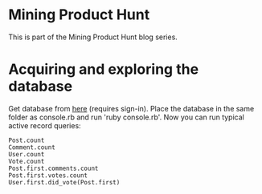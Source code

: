 # Mining Product Hunt
This is part of the Mining Product Hunt blog series.

# Acquiring and exploring the database
Get database from [here](https://algorithmia.com/v1/data/ANaimi/ProductHunt/producthunt.db) (requires sign-in). Place the database in the same folder as console.rb and run 'ruby console.rb'. Now you can run typical active record queries:
```
Post.count
Comment.count
User.count
Vote.count
Post.first.comments.count
Post.first.votes.count
User.first.did_vote(Post.first)
```